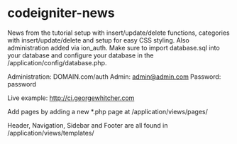 codeigniter-news
================

News from the tutorial setup with insert/update/delete functions, categories with insert/update/delete and setup for easy CSS styling.  Also administration added via ion_auth.  Make sure to import database.sql into your database and configure your database in the /application/config/database.php.  

Administration: DOMAIN.com/auth
Admin: admin@admin.com
Password: password

Live example: http://ci.georgewhitcher.com

Add pages by adding a new *.php page at /application/views/pages/

Header, Navigation, Sidebar and Footer are all found in /application/views/templates/

